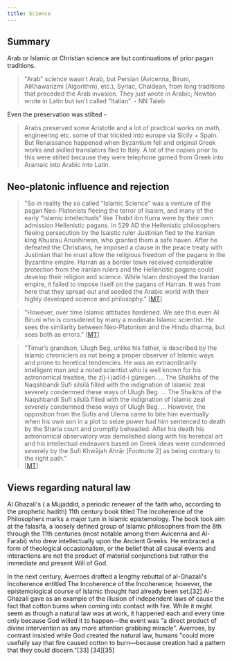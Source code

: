 ```yaml
---
title: Science
---
```


## Summary
Arab or Islamic or Christian science are but continuations of prior pagan traditions.

> "Arab" science wasn't Arab, but Persian (Avicenna, Biruni, AlKhawarizmi (Algorithm), etc.), Syriac, Chaldean, from long traditions that preceded the Arab invasion.
 They just wrote in Arabic; Newton wrote in Latin but isn't called "Italian". - NN Taleb

Even the preservation was stilted -

> Arabs preserved some Aristotle and a lot of practical works on math, engineering etc. some of that trickled into europe via Sicily + Spain. But Renaissance happened when Byzantium fell and original Greek works and skilled translators fled to Italy. A lot of the copies prior to this were stilted because they were telephone gamed from Greek into Aramaic into Arabic into Latin.


## Neo-platonic influence and rejection

> "So in reality the so called “Islamic Science” was a venture of the pagan Neo-Platonists fleeing the terror of Isaism, and many of the early “Islamic intellectuals” like Thabit ibn Kurra were by their own admission Hellenistic pagans. In 529 AD the Hellenistic philosophers fleeing persecution by the Isaistic ruler Justinian fled to the Iranian king Khusrau Anushirwan, who granted them a safe haven. After he defeated the Christians, he imposed a clause in the peace treaty with Justinian that he must allow the religious freedom of the pagans in the Byzantine empire. Harran as a border town received considerable protection from the Iranian rulers and the Hellenistic pagans could develop their religion and science. While Islam destroyed the Iranian empire, it failed to impose itself on the pagans of Harran. It was from here that they spread out and seeded the Arabic world with their highly developed science and philosophy." \[[MT](https://manasataramgini.wordpress.com/2006/08/28/the-makings-of-islamic-science/)\]

> "However, over time Islamic attitudes hardened. We see this even Al Biruni who is considered by many a moderate Islamic scientist. He sees the similarity between Neo-Platonism and the Hindu dharma, but sees both as errors." \[[MT](https://manasataramgini.wordpress.com/2006/08/28/the-makings-of-islamic-science/)\]

> "Timur’s grandson, Ulugh Beg, unlike his father, is described by the Islamic chroniclers as not being a proper observer of Islamic ways and prone to heretical tendencies. He was an extraordinarily intelligent man and a noted scientist who is well known for his astronomical treatise, the zīj-i jadīd-i güregen. ... The Shaikhs of the Naqshbandi Sufi silsilā filled with the indignation of Islamic zeal severely condemned these ways of Ulugh Beg. ... The Shaikhs of the Naqshbandi Sufi silsilā filled with the indignation of Islamic zeal severely condemned these ways of Ulugh Beg. ... However, the opposition from the Sufis and Ulema came to bite him eventually when his own son in a plot to seize power had him sentenced to death by the Sharia court and promptly beheaded. After his death his astronomical observatory was demolished along with his heretical art and his intellectual endeavors based on Greek ideas were condemned severely by the Sufi Khwājah Ahrār \[Footnote 2\] as being contrary to the right path."   
    \[[MT](https://manasataramgini.wordpress.com/2006/08/28/the-makings-of-islamic-science/)\]


## Views regarding natural law

Al Ghazali's ( a Mujaddid, a periodic renewer of the faith who, according to the prophetic hadith) 11th century book titled The Incoherence of the Philosophers marks a major turn in Islamic epistemology. The book took aim at the falasifa, a loosely defined group of Islamic philosophers from the 8th through the 11th centuries (most notable among them Avicenna and Al-Farabi) who drew intellectually upon the Ancient Greeks. He embraced a form of theological occasionalism, or the belief that all causal events and interactions are not the product of material conjunctions but rather the immediate and present Will of God.

In the next century, Averroes drafted a lengthy rebuttal of al-Ghazali's Incoherence entitled The Incoherence of the Incoherence; however, the epistemological course of Islamic thought had already been set.[32] Al-Ghazali gave as an example of the illusion of independent laws of cause the fact that cotton burns when coming into contact with fire. While it might seem as though a natural law was at work, it happened each and every time only because God willed it to happen—the event was "a direct product of divine intervention as any more attention grabbing miracle". Averroes, by contrast insisted while God created the natural law, humans "could more usefully say that fire caused cotton to burn—because creation had a pattern that they could discern."[33] [34][35]


